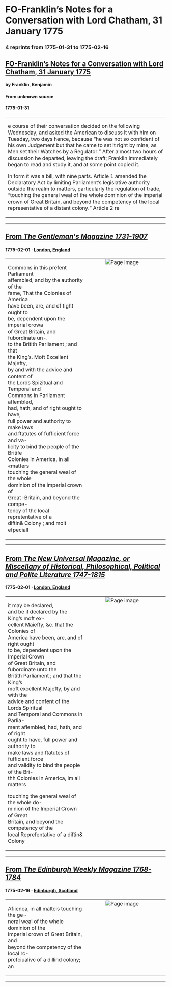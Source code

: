 
# FO-Franklin’s Notes for a Conversation with Lord Chatham, 31 January 1775

### 4 reprints from 1775-01-31 to 1775-02-16

## [FO-Franklin’s Notes for a Conversation with Lord Chatham, 31 January 1775](https://founders.archives.gov/documents/Franklin/01-21-02-0251)

#### by Franklin, Benjamin

#### From unknown source

#### 1775-01-31

<table style="width: 100%;"><tr><td style="width: 50%">

e course of their conversation decided on the following Wednesday, and asked the American to discuss it with him on Tuesday, two days hence, because “he was not so confident of his own Judgement but that he came to set it right by mine, as Men set their Watches by a Regulator.” After almost two hours of discussion he departed, leaving the draft; Franklin immediately began to read and study it, and at some point copied it.  
  
In form it was a bill, with nine parts. Article 1 amended the Declaratory Act by limiting Parliament’s legislative authority outside the realm to matters, particularly the regulation of trade, “touching the general weal of the whole dominion of the imperial crown of Great Britain, and beyond the competency of the local representative of a distant colony.” Article 2 re
</td></tr></table>

---

## [From _The Gentleman's Magazine 1731-1907_](https://archive.org/details/sim_gentlemans-magazine_1775-02_45_2/page/n30/mode/1up?view=theater)

#### 1775-02-01 &middot; [London, England](http://dbpedia.org/resource/London)

<table style="width: 100%;"><tr><td style="width: 50%">

Commons in this prefent Parliament  
affembled, and by the authority of the  
fame, That the Colonies of America  
have been, are, and of tight ought to  
be, dependent upon the imperial crowa  
of Great Britain, and fubordinate un-.  
to the Britith Parliament ; and that  
the King’s. Moft Excellent Majefty,  
by and with the advice and content of  
the Lords Spizitual and Temporal and  
Commons in Parliament aflembled,  
had, hath, and of right ought to have,  
full power and authority to make laws  
and ftatutes of fufficient force and va-  
licity to bind the people of the Britife  
Colonies in America, in all «matters  
touching the general weal of the whole  
dominion of the imperial crown of  
Great-Britain, and beyond the compe-  
tency of the local repretentative of a  
diftin&amp; Colony ; and molt efpeciall
</td><td style="width: 50%; max-height: 75%; margin: auto; display: block;">
<img alt="Page image" src="https://iiif.archive.org/iiif/sim_gentlemans-magazine_1775-02_45_2&#0036;30/pct:44.965105,11.488095,34.247258,27.113095/,600/0/default.jpg"/>
</td>
</tr></table>

---

## [From _The New Universal Magazine, or Miscellany of Historical, Philosophical, Political and Polite Literature 1747-1815_](https://archive.org/details/sim_new-universal-magazine-or-miscellany_1775-02_56_388/page/n26/mode/1up?view=theater)

#### 1775-02-01 &middot; [London, England](http://dbpedia.org/resource/London)

<table style="width: 100%;"><tr><td style="width: 50%">

it may be declared,  
and be it declared by the King’s moft ex-  
cellent Maiefty, &amp;c. that the Colonies of  
America have been, are, and of right ought  
to be, dependent upon the Imperial Crown  
of Great Britain, and fubordinate unto the  
Britith Parliament ; and that the King’s  
moft excellent Majefty, by and with the  
advice and confent of the Lords Spiritual  
and Temporal and Commons in Parlia-  
ment aflembled, had, hath, and of right  
cught to have, full power and authority to  
make laws and ftatutes of fufficient force  
and validity to bind the people of the Bri-  
thh Colonies in America, im all matters  
  
touching the general weal of the whole do-  
minion of the Imperial Crown of Great  
Britain, and beyond the competency of the  
local Reprefentative of a diftin&amp; Colony 
</td><td style="width: 50%; max-height: 75%; margin: auto; display: block;">
<img alt="Page image" src="https://iiif.archive.org/iiif/sim_new-universal-magazine-or-miscellany_1775-02_56_388&#0036;26/pct:6.902985,39.515251,65.298507,43.137255/,600/0/default.jpg"/>
</td>
</tr></table>

---

## [From _The Edinburgh Weekly Magazine 1768-1784_](https://archive.org/details/sim_edinburgh-weekly-magazine_1775-02-16_27/page/n16/mode/1up?view=theater)

#### 1775-02-16 &middot; [Edinburgh, Scotland](http://dbpedia.org/resource/Edinburgh)

<table style="width: 100%;"><tr><td style="width: 50%">

  
Afiienca, in all maltcis touching the ge¬  
neral weal of the whole dominion of the  
imperial crown of Great Britain, and  
beyond the competency of the local rc-  
prcfciualivc of a dillind colony; an
</td><td style="width: 50%; max-height: 75%; margin: auto; display: block;">
<img alt="Page image" src="https://iiif.archive.org/iiif/sim_edinburgh-weekly-magazine_1775-02-16_27&#0036;16/pct:7.491187,84.451946,33.166863,6.612391/600,/0/default.jpg"/>
</td>
</tr></table>

---


